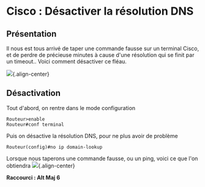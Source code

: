 # Cisco : Désactiver la résolution DNS

## Présentation

Il nous est tous arrivé de taper une commande fausse sur un terminal
Cisco, et de perdre de précieuse minutes à cause d'une résolution qui
se finit par un timeout.. Voici comment désactiver ce fléau.

![](/cisco/noipdomainlookup01.png){.align-center}

## Désactivation

Tout d'abord, on rentre dans le mode configuration

    Routeur>enable
    Routeur#conf terminal

Puis on désactive la résolution DNS, pour ne plus avoir de problème

    Routeur(config)#no ip domain-lookup

Lorsque nous taperons une commande fausse, ou un ping, voici ce que
l'on obtiendra ![](/cisco/noipdomainlookup.jpg){.align-center}

**Raccourci : Alt Maj 6**

